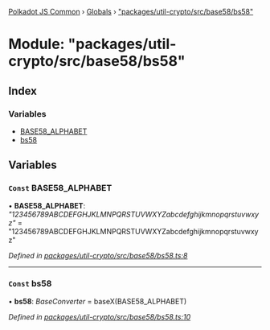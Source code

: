 [Polkadot JS Common](../README.md) › [Globals](../globals.md) › ["packages/util-crypto/src/base58/bs58"](_packages_util_crypto_src_base58_bs58_.md)

# Module: "packages/util-crypto/src/base58/bs58"

## Index

### Variables

* [BASE58_ALPHABET](_packages_util_crypto_src_base58_bs58_.md#const-base58_alphabet)
* [bs58](_packages_util_crypto_src_base58_bs58_.md#const-bs58)

## Variables

### `Const` BASE58_ALPHABET

• **BASE58_ALPHABET**: *"123456789ABCDEFGHJKLMNPQRSTUVWXYZabcdefghijkmnopqrstuvwxyz"* = "123456789ABCDEFGHJKLMNPQRSTUVWXYZabcdefghijkmnopqrstuvwxyz"

*Defined in [packages/util-crypto/src/base58/bs58.ts:8](https://github.com/polkadot-js/common/blob/64510af8/packages/util-crypto/src/base58/bs58.ts#L8)*

___

### `Const` bs58

• **bs58**: *BaseConverter* = baseX(BASE58_ALPHABET)

*Defined in [packages/util-crypto/src/base58/bs58.ts:10](https://github.com/polkadot-js/common/blob/64510af8/packages/util-crypto/src/base58/bs58.ts#L10)*
